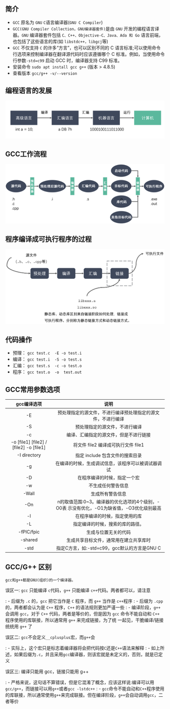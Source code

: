 [//]: # (---)

[//]: # (hide:)

[//]: # (  - toc)

[//]: # (  - feedback)

[//]: # (---)

## **简介**

- `GCC` 原名为 `GNU` `C`语言编译器(`GNU C Compiler`)
- `GCC(GNU Compiler Collection，GNU编译器套件)`是由 `GNU` 开发的编程语言译器。`GNU` 编译器套件包括 `C、C++、Objective-C、Java、Ada 和 Go` 语言前端，也包括了这些语言的库(如 `libstdc++，libgcj`等)
- `GCC` 不仅支持 `C` 的许多“方言”，也可以区别不同的 C 语言标准;可以使用命令行选项来控制编译器在翻译源代码时应该遵循哪个 C 标准。例如，当使用命令行参数`-std=c99` 启动 GCC 时，编译器支持 C99 标准。
- 安装命令 `sudo apt install gcc g++` (版本 > 4.8.5)
- 查看版本 `gcc/g++ -v/--version`

## **编程语言的发展**
[//]: # (![avatar]&#40;data:image/png;base64,)
![Alt text](MAP/GCC/A.png)

## **GCC工作流程**
![Alt text](MAP/GCC/B.png)

## **程序编译成可执行程序的过程**
![Alt text](MAP/GCC/E.png)

## **代码操作**

- 预理：   `gcc test.c  -E -o test.i`
- 编译：   `gcc test.i  -S -o test.s`
- 汇编：   `gcc test.s  -c -o test.o`
- 程序：   `gcc test.o  -o  test.out`


## **GCC常用参数选项**

|                 gcc编译选项                 |                          说明                           |
|:---------------------------------------:|:-----------------------------------------------------:|
|                   -E                    |            预处理指定的源文件，不进行编译预处理指定的源文件，不进行编译             |
|                   -S                    |                    预处理指定的源文件，不进行编译                    |
|                   -c                    |                  编译、汇编指定的源文件，但是不进行链接                  |
| -o [file1] [file2] / [file2] -o [file1] |               将文件 file2 编译成可执行文件 file1                |
|              -I directory               |                 指定 include 包含文件的搜索目录                  |
|                   -g                    |               在编译的时候，生成调试信息，该程序可以被调试器调试               |
|                   -D                    |                    在程序编译的时候，指定一个宏                     |
|                   -w                    |                       不生成任何警告信息                       |
|                  -Wall                  |                       生成所有警告信息                        |
|                   -On                   | n的取值范围:0~3。编译器的优化选项的4个级别，-O0表 示没有优化，-O1为缺省值，-O3优化级别最高 |
 |                   -l                    |                    在程序编译的时候，指定使用的库                    |
|                   -L                    |                   指定编译的时候，搜索的库的路径。                    |
|               -fPIC/fpic                |                      生成与位置无关的代码                       |
|                 -shared                 |                  生成共享目标文件，通常用在建立共享库时                  |
|                  -std                   |            指定C方言，如:-std=c99，gcc默认的方言是GNU C            |

## **GCC/G++ 区别**

    gcc和g++都是GNU(组织)的一个编译器。

误区一: `gcc` 只能编译 `c`代码，`g++` 只能编译 `c++`代码。两者都可以，请注意

:   - 后缀为 `.c` 的，`gcc` 把它当作是 `C` 程序，而 `g++` 当作是 `c++`程序
:   - 后缀为 `.cpp` 的，两者都会认为是 `C++` 程序，`C++` 的语法规则更加严谨一些 
:   - 编译阶段，`g++` 会调用 `gcc`，对于 `C++` 代码，两者是等价的，但是因为 `gcc` 命令不能自动和 `C++` 程序使用的库联接，所以通常用 `g++` 来完成链接，为了统 一起见，干脆编译/链接统统用 `g++` 了

误区二: `gcc`不会定义`__cplusplus`宏，而`g++`会

:   - 实际上，这个宏只是标志着编译器将会把代码按`C`还是`C++`语法来解释
:   - 如上所述，如果后缀为`.c`，并且采用`gcc`编译器，则该宏就是未定义的，否则，就是已定义

误区三: 编译只能用 gcc，链接只能用 g++

:   - 严格来说，这句话不算错误，但是它混淆了概念，应该这样说:编译可以用`gcc/g++`，而链接可以用`g++`或者`gcc -lstdc++`
:   - `gcc`命令不能自动和`C++`程序使用的库联接，所以通常使用`g++`来完成联接。但在编译阶段，`g++`会自动调用`gcc`，二者等价



